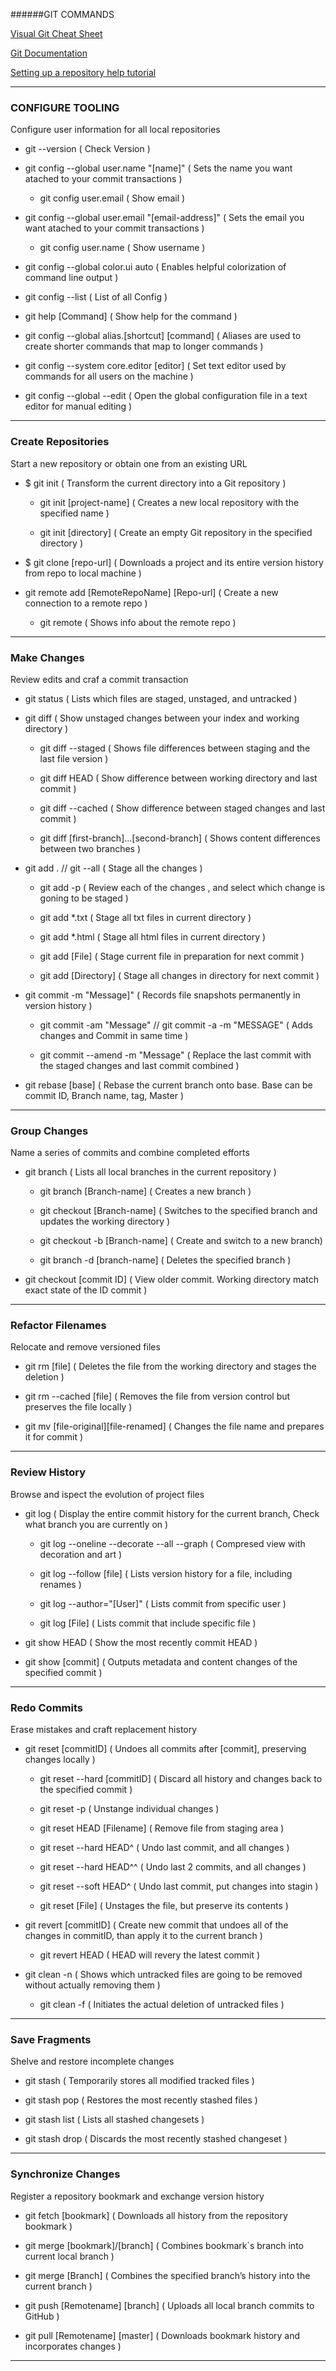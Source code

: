 ######GIT COMMANDS

[Visual Git Cheat Sheet ](http://ndpsoftware.com/git-cheatsheet.html#loc=stash;)

[Git Documentation](https://git-scm.com/docs)

[Setting up a repository help tutorial](https://www.atlassian.com/git/tutorials/setting-up-a-repository)


----------------------------------------------------------------------------------------------------------------------------------------
### CONFIGURE TOOLING
Configure user information for all local repositories

- git --version						                                           ( Check Version )

- git config --global user.name "[name]"                             ( Sets the name you want atached to your commit transactions )

   - git config user.email					                                     ( Show email )

- git config --global user.email "[email-address]"                   ( Sets the email you want atached to your commit transactions )

   - git config user.name                                               ( Show username )

- git config --global color.ui auto                                  ( Enables helpful colorization of command line output )

- git config --list					                                         ( List of all Config )

- git help [Command]					              	 ( Show help for the command )

- git config --global alias.[shortcut] [command]      ( Aliases are used to create shorter commands that map to longer commands )

- git config --system core.editor [editor]            ( Set text editor used by commands for all users on the machine )

- git config --global --edit                          ( Open the global configuration file in a text editor for manual editing )


----------------------------------------------------------------------------------------------------------------------------------------
### Create Repositories
Start a new repository or obtain one from an existing URL

- $ git init                                        ( Transform the current directory into a Git repository )

  - git init [project-name]			                ( Creates a new local repository with the specified name )

  - git init [directory]                            ( Create an empty Git repository in the specified directory )

- $ git clone [repo-url]                            ( Downloads a project and its entire version history from repo to local machine )

- git remote add [RemoteRepoName] [Repo-url]		    ( Create a new connection to a remote repo ) 

  - git remote								                ( Shows info about the remote repo )


----------------------------------------------------------------------------------------------------------------------------------------
### Make Changes
Review edits and craf a commit transaction

- git status                ( Lists which files are staged, unstaged, and untracked )

- git diff                  ( Show unstaged changes between your index and working directory )

  - git diff --staged       ( Shows file differences between staging and the last file version )

  - git diff HEAD           ( Show difference between working directory and last commit )

  - git diff --cached       ( Show difference between staged changes and last commit )    

  - git diff [first-branch]...[second-branch]	( Shows content differences between two branches )

- git add . // git --all    ( Stage all the changes )

  - git add -p              ( Review each of the changes , and select which change is goning to be staged )

  - git add *.txt           ( Stage all txt files in current directory )

  - git add *.html          ( Stage all html files in current directory )

  - git add [File]          ( Stage current file in preparation for next commit )

  - git add [Directory]     ( Stage all changes in directory for next commit )

- git commit -m "Message]"   ( Records file snapshots permanently in version history )

  - git commit -am "Message" // git commit -a -m "MESSAGE"	( Adds changes and Commit in same time )

  - git commit --amend -m "Message"	 ( Replace the last commit with the staged changes and last commit combined )

- git rebase [base]         ( Rebase the current branch onto base. Base can be commit ID, Branch name, tag, Master )



----------------------------------------------------------------------------------------------------------------------------------------
### Group Changes
Name a series of commits and combine completed efforts

- git branch					        ( Lists all local branches in the current repository )

  - git branch [Branch-name]			    ( Creates a new branch )

  - git checkout [Branch-name]           	( Switches to the specified branch and updates the working directory )

  - git checkout -b [Branch-name]           ( Create and switch to a new branch)

  - git branch -d [branch-name]			( Deletes the specified branch )

- git checkout [commit ID]          ( View older commit. Working directory match exact state of the ID commit )




----------------------------------------------------------------------------------------------------------------------------------------
### Refactor Filenames
Relocate and remove versioned files

- git rm [file]					            ( Deletes the file from the working directory and stages the deletion )

- git rm --cached [file]			        ( Removes the file from version control but preserves the file locally )

- git mv [file-original][file-renamed]		( Changes the file name and prepares it for commit )


----------------------------------------------------------------------------------------------------------------------------------------
### Review History
Browse and ispect the evolution of project files

- git log					( Display the entire commit history for the current branch, Check what branch you are currently on )

  - git log --oneline --decorate --all --graph      ( Compresed view with decoration and art )

  - git log --follow [file]			( Lists version history for a file, including renames )

  - git log --author="[User]"			( Lists commit from specific user )

  - git log [File]                  ( Lists commit that include specific file )
 
- git show HEAD					( Show the most recently commit HEAD )

- git show [commit]				( Outputs metadata and content changes of the specified commit )


----------------------------------------------------------------------------------------------------------------------------------------
### Redo Commits
Erase mistakes and craft replacement history

- git reset [commitID]				( Undoes all commits after [commit], preserving changes locally )

  - git reset --hard [commitID]		( Discard all history and changes back to the specified commit )

  - git reset -p                    ( Unstange individual changes )

  - git reset HEAD [Filename]		( Remove file from staging area )

  - git reset --hard HEAD^			( Undo last commit, and all changes )

  - git reset --hard HEAD^^			( Undo last 2 commits, and all changes )

  - git reset --soft HEAD^			( Undo last commit, put changes into stagin )

  - git reset [File]          ( Unstages the file, but preserve its contents )

- git revert [commitID]            ( Create new commit that undoes all of the changes in commitID, than apply it to the current branch )

  - git revert HEAD              ( HEAD will revery the latest commit )

- git clean -n                   ( Shows which untracked files are going to be removed without actually removing them )

  - git clean -f                 ( Initiates the actual deletion of untracked files )





----------------------------------------------------------------------------------------------------------------------------------------
### Save Fragments
Shelve and restore incomplete changes

- git stash					( Temporarily stores all modified tracked files )

- git stash pop					( Restores the most recently stashed files )

- git stash list				( Lists all stashed changesets )

- git stash drop				( Discards the most recently stashed changeset )


----------------------------------------------------------------------------------------------------------------------------------------
### Synchronize Changes
Register a repository bookmark and exchange version history

- git fetch [bookmark]				    ( Downloads all history from the repository bookmark )

- git merge [bookmark]/[branch]			( Combines bookmark`s branch into current local branch )

- git merge [Branch]	                ( Combines the specified branch’s history into the current branch )

- git push [Remotename] [branch]		( Uploads all local branch commits to GitHub )

- git pull [Remotename] [master]		( Downloads bookmark history and incorporates changes )


----------------------------------------------------------------------------------------------------------------------------------------
